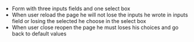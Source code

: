 - Form with three inputs fields and one select box
- When user reload the page he will not lose the inputs he wrote in inputs field or losing the selected he choose in the select box
- When user close  reopen the page he must loses his choices and go back to default values
